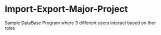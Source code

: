# Import-Export-Major-Project
Sample DataBase Program where 3 different users interact based on ther roles

